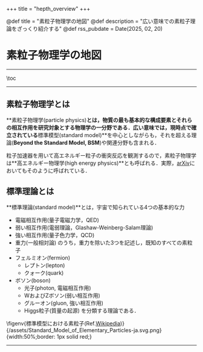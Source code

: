 +++
title = "hepth_overview"
+++

@def title = "素粒子物理学の地図"
@def description = "広い意味での素粒子理論をざっくり紹介する"
@def rss_pubdate = Date(2025, 02, 20)

# 素粒子物理学の地図

---

\toc

---

## 素粒子物理学とは

**素粒子物理学(particle physics)**とは，物質の最も基本的な構成要素とそれらの相互作用を研究対象とする物理学の一分野である．広い意味では，現時点で確立されている**標準模型(standard model)**を中心としながらも，それを超える理論(**Beyond the Standard Model, BSM**)や関連分野も含まれる．

粒子加速器を用いて高エネルギー粒子の衝突反応を観測するので，素粒子物理学は**高エネルギー物理学(high energy physics)**とも呼ばれる．実際，[arXiv](https://arxiv.org/)においてもそのように呼ばれている．

## 標準理論とは

**標準理論(standard model)**とは，宇宙で知られている4つの基本的な力
* 電磁相互作用(量子電磁力学，QED)
* 弱い相互作用(電弱理論，Glashaw-Weinberg-Salam理論)
* 強い相互作用(量子色力学，QCD)
* 重力(一般相対論)
のうち，重力を除いた3つを記述し，既知のすべての素粒子
* フェルミオン(fermion)
    * レプトン(lepton)
    * クォーク(quark)
* ボソン(boson)
    * 光子(photon, 電磁相互作用)
    * WおよびZボソン(弱い相互作用)
    * グルーオン(gluon, 強い相互作用)
    * Higgs粒子(質量の起源)
を分類する理論である．

\figenv{標準模型における素粒子(Ref.[Wikipedia](https://ja.wikipedia.org/wiki/%E6%A8%99%E6%BA%96%E6%A8%A1%E5%9E%8B))}{/assets/Standard_Model_of_Elementary_Particles-ja.svg.png}{width:50%;border: 1px solid red;}

---